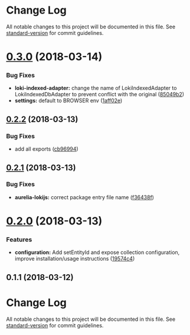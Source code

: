 # Change Log

All notable changes to this project will be documented in this file. See [standard-version](https://github.com/conventional-changelog/standard-version) for commit guidelines.

<a name="0.3.0"></a>
# [0.3.0](https://github.com/fkleuver/aurelia-lokijs/compare/v0.2.2...v0.3.0) (2018-03-14)


### Bug Fixes

* **loki-indexed-adapter:** change the name of LokiIndexedAdapter to LokiIndexedDbAdapter to prevent conflict with the original ([85049b2](https://github.com/fkleuver/aurelia-lokijs/commit/85049b2))
* **settings:** default to BROWSER env ([1aff02e](https://github.com/fkleuver/aurelia-lokijs/commit/1aff02e))



<a name="0.2.2"></a>
## [0.2.2](https://github.com/fkleuver/aurelia-lokijs/compare/v0.2.1...v0.2.2) (2018-03-13)


### Bug Fixes

* add all exports ([cb96994](https://github.com/fkleuver/aurelia-lokijs/commit/cb96994))



<a name="0.2.1"></a>
## [0.2.1](https://github.com/fkleuver/aurelia-lokijs/compare/v0.2.0...v0.2.1) (2018-03-13)


### Bug Fixes

* **aurelia-lokijs:** correct package entry file name ([f36438f](https://github.com/fkleuver/aurelia-lokijs/commit/f36438f))



<a name="0.2.0"></a>
# [0.2.0](https://github.com/fkleuver/aurelia-lokijs/compare/v0.1.1...v0.2.0) (2018-03-13)


### Features

* **configuration:** Add setEntityId and expose collection configuration, improve installation/usage instructions ([19574c4](https://github.com/fkleuver/aurelia-lokijs/commit/19574c4))



<a name="0.1.1"></a>
## 0.1.1 (2018-03-12)



# Change Log

All notable changes to this project will be documented in this file. See [standard-version](https://github.com/conventional-changelog/standard-version) for commit guidelines.
